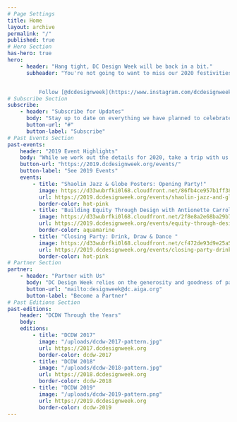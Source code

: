 ```yaml
---
# Page Settings
title: Home
layout: archive
permalink: "/"
published: true
# Hero Section
has-hero: true
hero:
    - header: "Hang tight, DC Design Week will be back in a bit."
      subheader: "You're not going to want to miss our 2020 festivities.


          Follow [@dcdesignweek](https://www.instagram.com/dcdesignweek/) for the latest. "
# Subscribe Section
subscribe:
    - header: "Subscribe for Updates"
      body: "Stay up to date on everything we have planned to celebrate the DC design community. Follow us on social and sign up below for updates from DCDW and AIGA DC."
      button-url: "#"
      button-label: "Subscribe"
# Past Events Section
past-events:
    header: "2019 Event Highlights"
    body: "While we work out the details for 2020, take a trip with us down memory lane."
    button-url: "https://2019.dcdesignweek.org/events/"
    button-label: "See 2019 Events"
    events:
        - title: "Shaolin Jazz & Globe Posters: Opening Party!"
          image: https://d33wubrfki0l68.cloudfront.net/86fb4ce957b1ff38924099781349f7208be9962f/f3971/uploads/event-opening-party.jpg
          url: https://2019.dcdesignweek.org/events/shaolin-jazz-and-globe-posters/
          border-color: hot-pink
        - title: "Building Equity Through Design with Antionette Carroll"
          image: https://d33wubrfki0l68.cloudfront.net/2f8e8a2e68ba29b77d6f92023ecb86a98b6fa308/ff564/uploads/header_antionette2.png
          url: https://2019.dcdesignweek.org/events/equity-through-design-with-antionette-carroll/
          border-color: aquamarine
        - title: "Closing Party: Drink, Draw & Dance "
          image: https://d33wubrfki0l68.cloudfront.net/cf472de93d9e25a5aaace4458aae4a8297a58c94/3a830/uploads/capcider.png
          url: https://2019.dcdesignweek.org/events/closing-party-drink-draw-and-dance/
          border-color: hot-pink
# Partner Section
partner:
    - header: "Partner with Us"
      body: "DC Design Week relies on the generosity and goodness of partners and sponsors to bring this annual celebration to life. Interested in supporting DC's design community? We'd love to hear from you!"
      button-url: "mailto:designweek@dc.aiga.org"
      button-label: "Become a Partner"
# Past Editions Section
past-editions:
    header: "DCDW Through the Years"
    body:
    editions:
        - title: "DCDW 2017"
          image: "/uploads/dcdw-2017-pattern.jpg"
          url: https://2017.dcdesignweek.org
          border-color: dcdw-2017
        - title: "DCDW 2018"
          image: "/uploads/dcdw-2018-pattern.jpg"
          url: https://2018.dcdesignweek.org
          border-color: dcdw-2018
        - title: "DCDW 2019"
          image: "/uploads/dcdw-2019-pattern.png"
          url: https://2019.dcdesignweek.org
          border-color: dcdw-2019
---
```

